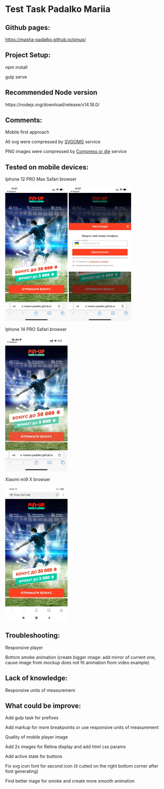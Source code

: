 <h1>Test Task Padalko Mariia</h1>

<h2>Github pages:</h2>
<a href="https://masha-padalko.github.io/pinup/" target="_blank">https://masha-padalko.github.io/pinup/</a>
<h2>Project Setup:</h2>
<p>npm install</p>
<p>gulp serve</p>
<h2>Recommended Node version</h2>
<p>https://nodejs.org/download/release/v14.18.0/</p>

<h2>Comments:</h2>
<p>Mobile first approach</p>
<p>All svg were compressed by <a href="https://jakearchibald.github.io/svgomg/" target="_blank">SVGOMG</a> service</p>
<p>PNG images were compressed by <a href="https://compress-or-die.com/" target="_blank">Compress or die</a> service</p>

<h2>Tested on mobile devices:</h2>
<p>Iphone 12 PRO Max Safari browser</p>
<img src="img/screenshots/iphone12_.jpg" width="200">
<img src="img/screenshots/iphone12.jpg" width="200">
<p>Iphone 14 PRO Safari browser</p>
<img src="img/screenshots/iphone14.jpg" width="200">
<p>Xiaomi mi9 X browser</p>
<img src="img/screenshots/android.jpg" width="200">

<h2>Troubleshooting:</h2>
<p>Responsive player</p>
<p>Bottom smoke animation (create bigger image: add mirror of current one, cause image from mockup does not fit animation from video example)</p>

<h2>Lack of knowledge:</h2>
<p>Responsive units of measurement</p>

<h2>What could be improve:</h2>
<p>Add gulp task for prefixes</p>
<p>Add markup for more breakpoints or use responsive units of measurement</p>
<p>Quality of mobile player image</p>
<p>Add 2x images for Retina display and add html css params</p>
<p>Add active state for buttons</p>
<p>Fix svg icon font for second icon (it cutted on the right bottom corner after font generating)</p>
<p>Find better inage for smoke and create more smooth animation</p>

